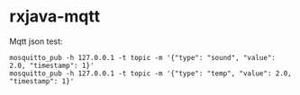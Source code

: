 # rxjava-mqtt

Mqtt json test:

```
mosquitto_pub -h 127.0.0.1 -t topic -m '{"type": "sound", "value": 2.0, "timestamp": 1}'
mosquitto_pub -h 127.0.0.1 -t topic -m '{"type": "temp", "value": 2.0, "timestamp": 1}'
```
